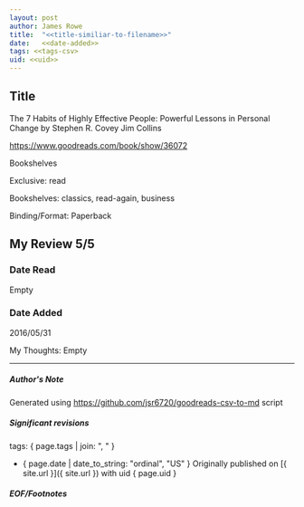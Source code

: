 ```yaml
---
layout: post
author: James Rowe
title:  "<<title-similiar-to-filename>>"
date:   <<date-added>>
tags: <<tags-csv>
uid: <<uid>>
---
```


<!-- highly dependent on how you personally use jekyll templates, and how you want this to show up -->

## Title

The 7 Habits of Highly Effective People: Powerful Lessons in Personal Change by Stephen R. Covey
Jim Collins 

https://www.goodreads.com/book/show/36072

Bookshelves

Exclusive: read

Bookshelves: classics, read-again, business

Binding/Format: Paperback

## My Review 5/5

### Date Read
Empty

### Date Added
2016/05/31

My Thoughts: Empty

---

##### Author's Note

Generated using https://github.com/jsr6720/goodreads-csv-to-md script

##### Significant revisions

tags: { page.tags | join: ", " } <!-- todo move this somewhere -->

- { page.date | date_to_string: "ordinal", "US" } Originally published on [{ site.url }]({ site.url }) with uid { page.uid }

##### EOF/Footnotes
